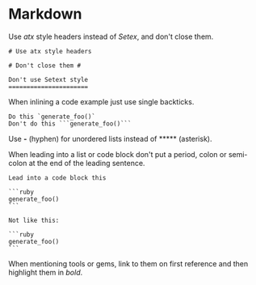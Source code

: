 # Markdown

Use *atx* style headers instead of *Setex*, and don't close them.

    # Use atx style headers

    # Don't close them #

    Don't use Setext style
    ======================

When inlining a code example just use single backticks.

    Do this `generate_foo()`
    Don't do this ```generate_foo()```

Use **-** (hyphen) for unordered lists instead of ***** (asterisk).

When leading into a list or code block don't put a period, colon or semi-colon at the end of the leading sentence.

    Lead into a code block this

    ```ruby
    generate_foo()
    ```

    Not like this:

    ```ruby
    generate_foo()
    ```

When mentioning tools or gems, link to them on first reference and then highlight them in *bold*.
